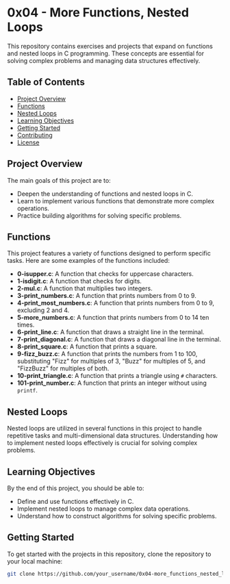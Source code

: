 # 0x04 - More Functions, Nested Loops

This repository contains exercises and projects that expand on functions and nested loops in C programming. These concepts are essential for solving complex problems and managing data structures effectively.

## Table of Contents

- [Project Overview](#project-overview)
- [Functions](#functions)
- [Nested Loops](#nested-loops)
- [Learning Objectives](#learning-objectives)
- [Getting Started](#getting-started)
- [Contributing](#contributing)
- [License](#license)

## Project Overview

The main goals of this project are to:

- Deepen the understanding of functions and nested loops in C.
- Learn to implement various functions that demonstrate more complex operations.
- Practice building algorithms for solving specific problems.

## Functions

This project features a variety of functions designed to perform specific tasks. Here are some examples of the functions included:

- **0-isupper.c**: A function that checks for uppercase characters.
- **1-isdigit.c**: A function that checks for digits.
- **2-mul.c**: A function that multiplies two integers.
- **3-print_numbers.c**: A function that prints numbers from 0 to 9.
- **4-print_most_numbers.c**: A function that prints numbers from 0 to 9, excluding 2 and 4.
- **5-more_numbers.c**: A function that prints numbers from 0 to 14 ten times.
- **6-print_line.c**: A function that draws a straight line in the terminal.
- **7-print_diagonal.c**: A function that draws a diagonal line in the terminal.
- **8-print_square.c**: A function that prints a square.
- **9-fizz_buzz.c**: A function that prints the numbers from 1 to 100, substituting "Fizz" for multiples of 3, "Buzz" for multiples of 5, and "FizzBuzz" for multiples of both.
- **10-print_triangle.c**: A function that prints a triangle using `#` characters.
- **101-print_number.c**: A function that prints an integer without using `printf`.

## Nested Loops

Nested loops are utilized in several functions in this project to handle repetitive tasks and multi-dimensional data structures. Understanding how to implement nested loops effectively is crucial for solving complex problems.

## Learning Objectives

By the end of this project, you should be able to:

- Define and use functions effectively in C.
- Implement nested loops to manage complex data operations.
- Understand how to construct algorithms for solving specific problems.

## Getting Started

To get started with the projects in this repository, clone the repository to your local machine:

```bash
git clone https://github.com/your_username/0x04-more_functions_nested_loops.git

